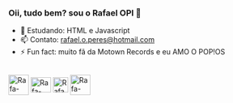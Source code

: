 ### Oii, tudo bem? sou o Rafael OPI 👋

- 🌱 Estudando: HTML e Javascript
- 📫 Contato: rafael.o.peres@hotmail.com
- ⚡ Fun fact: muito fã da Motown Records e eu AMO O POP!OS
</div>
<div style="display: inline_block"><br>
  <img align="center" alt="Rafa-Markdown" heigth="30" width="40" src="https://cdn.jsdelivr.net/gh/devicons/devicon/icons/markdown/markdown-original.svg">
  <img align="center" alt="Rafa-Fortran" height="30" width="40" src="https://upload.wikimedia.org/wikipedia/commons/b/b8/Fortran_logo.svg"> 
  <img align="center" alt="Rafa-HTML" height="30" width"40" src="https://cdn.jsdelivr.net/gh/devicons/devicon/icons/html5/html5-original-wordmark.svg">
  <img align="center" alt="Rafa-CSS" heigt="30" width="40" src="https://cdn.jsdelivr.net/gh/devicons/devicon/icons/css3/css3-original-wordmark.svg">
</div>
  
  ##
